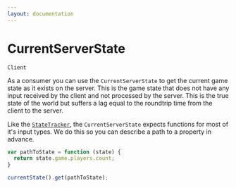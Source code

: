 ```yaml
---
layout: documentation
---
```


# CurrentServerState
`Client`

As a consumer you can use the `CurrentServerState` to get the current game state as it exists on the server. This is the game state that does not have any input received by the client and not processed by the server. This is the true state of the world but suffers a lag equal to the roundtrip time from the client to the server.

Like the [`StateTracker`](StateTracker.html), the `CurrentServerState` expects functions for most of it's input types. We do this so you can describe a path to a property in advance.

~~~javascript
var pathToState = function (state) {
  return state.game.players.count;
}

currentState().get(pathToState);
~~~